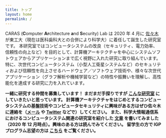 ```yaml
---
title: トップ
layout: home
permalink: /
---
```


CARAS (<span class="bigger"><b>C</b></span>omputer <span class="bigger"><b>Ar</b></span>chitecture <span class="bigger"><b>a</b></span>nd <span class="bigger"><b>S</b></span>ecurity) Lab は 2020 年 4 月に [佐々木](https://hiroshi-sasaki.github.io) が東工大（現在は医科歯科大との合併により科学大）に着任して誕生した研究室です。
本研究室ではコンピュータシステムの改良（セキュリティ、電力効率、信頼性の向上など）を目的として、計算機アーキテクチャを中心にシステムソフトウェアからアプリケーションまで広く視野に入れた研究に取り組んでいます。
特に、次世代コンピュータシステム（小型人工衛星システムなど）のセキュリティおよび信頼性を向上させるハードウェア／ソフトウェア技術や、様々な次世代アプリケーション（グラフ解析や機械学習など）の特性や振舞いを理解し、高性能化を達成する研究に力を入れています。

**一緒に研究する仲間を募集しています！
まだまだ手探りですが [こんな研究室](message) にしていきたいと思っています。
計算機アーキテクチャをはじめとするコンピュータシステムの基盤技術やコンピュータセキュリティに興味がある方はぜひ佐々木に連絡を（[メール](mailto:sasaki@ict.eng.isct.ac.jp) や [Twitter](https://twitter.com/hrshssk) などで）してください。
また、科学大情報通信系におけるコンピュータシステム関連の研究室を紹介した [文章](https://hiroshi-sasaki.github.io/blog/2020/12/22/introduction-to-systems-labs-in-titech-ict.html) を書いてみました（2020 年 12 月時点）。興味のある方は読んでみてください。
留学生の方で IGP プログラム志望の方は [こちら](https://hiroshi-sasaki.github.io/index-en.html) をご覧ください。**
